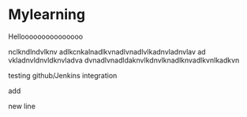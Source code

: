 # Mylearning
Hellooooooooooooooo

nclkndlndvlknv
adlkcnkalnadlkvnadlvnadlvlkadnvladnvlav
ad
vkladnvldnvldknvladva
dvnadlvnadldaknvlkdnvlknadlknvadlkvnlkadkvn

testing github/Jenkins integration


add

new line
